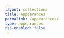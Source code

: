 ```yaml
---
layout: collections
title: Appearances
permalink: /appearances/
type: appearances
rss-enabled: false
---
```

